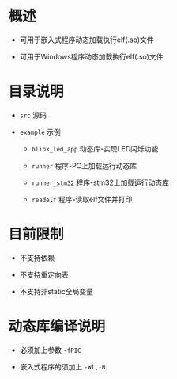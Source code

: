 # 概述
- 可用于嵌入式程序动态加载执行elf(.so)文件

- 可用于Windows程序动态加载执行elf(.so)文件

  

# 目录说明

- `src` 源码

- `example` 示例

  - `blink_led_app` 动态库-实现LED闪烁功能

  - `runner` 程序-PC上加载运行动态库

  - `runner_stm32` 程序-stm32上加载运行动态库
  
  - `readelf`  程序-读取elf文件并打印
    
    

# 目前限制

- 不支持依赖

- 不支持重定向表

- 不支持非static全局变量

  

# 动态库编译说明

- 必须加上参数  `-fPIC`

- 嵌入式程序的须加上 `-Wl,-N` 






